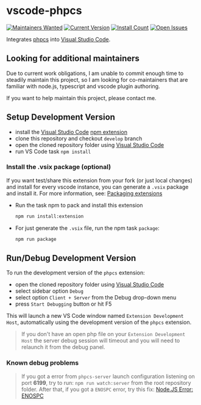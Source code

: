 # vscode-phpcs

[![Maintainers Wanted](https://img.shields.io/badge/maintainers-wanted-red.svg)](https://github.com/pickhardt/maintainers-wanted)
[![Current Version](https://vsmarketplacebadge.apphb.com/version/ikappas.phpcs.svg)](https://marketplace.visualstudio.com/items?itemName=ikappas.phpcs)
[![Install Count](https://vsmarketplacebadge.apphb.com/installs/ikappas.phpcs.svg)](https://marketplace.visualstudio.com/items?itemName=ikappas.phpcs)
[![Open Issues](https://vsmarketplacebadge.apphb.com/rating/ikappas.phpcs.svg)](https://marketplace.visualstudio.com/items?itemName=ikappas.phpcs)

Integrates [phpcs](https://github.com/squizlabs/PHP_CodeSniffer.git) into [Visual Studio Code](https://code.visualstudio.com/).

## Looking for additional maintainers

Due to current work obligations, I am unable to commit enough time to steadily maintain this project, so I am looking for co-maintainers that are familiar with node.js, typescript and vscode plugin authoring.

If you want to help maintain this project, please contact me.

## Setup Development Version

- install the [Visual Studio Code](https://code.visualstudio.com/) [npm extension](https://marketplace.visualstudio.com/items?itemName=eg2.vscode-npm-script)
- clone this repository and checkout `develop` branch
- open the cloned repository folder using [Visual Studio Code](https://code.visualstudio.com/)
- run VS Code task `npm install`

### Install the .vsix package (optional)

If you want test/share this extension from your fork (or just local changes) and install for every vscode instance, you can generate a `.vsix` package and install it. For more information, see: [Packaging extensions](https://code.visualstudio.com/docs/extensions/publish-extension#_packaging-extensions)

- Run the task npm to pack and install this extension

	```bash
	npm run install:extension
	```

- For just generate the `.vsix` file, run the npm task `package`:

	```bash
	npm run package
	```

## Run/Debug Development Version

To run the development version of the `phpcs` extension:

- open the cloned repository folder using [Visual Studio Code](https://code.visualstudio.com/)
- select sidebar option `Debug`
- select option `Client + Server` from the Debug drop-down menu
- press `Start Debugging` button or hit F5

This will launch a new VS Code window named `Extension Development Host`, automatically using the development version of the `phpcs` extension.

> If you don't have an open php file on your `Extension Development Host` the server debug session will timeout and you will need to relaunch it from the debug panel.

### Known debug problems

> If you got a error from `phpcs-server` launch configuration listening on port **6199**, try to run: `npm run watch:server` from the root repository folder.
After that, if you got a `ENOSPC` error, try this fix: [Node.JS Error: ENOSPC](https://stackoverflow.com/questions/22475849/node-js-error-enospc)
